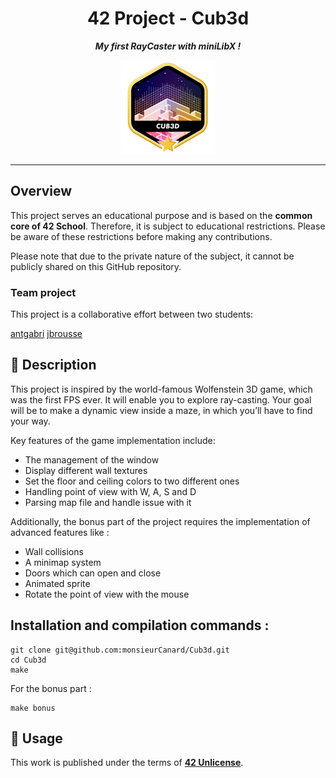 <h1 align="center">
	42 Project - Cub3d
</h1>

<p align="center">
	<b><i> My first RayCaster with miniLibX !</i></b>
</p>

<p align="center">
	<img src="https://github.com/monsieurCanard/monsieurCanard/blob/main/badges/cub3dm.png" alt="cub3d_logo" />
</p>

---

## Overview

This project serves an educational purpose and is based on the **common core of 42 School**. Therefore, it is subject to educational restrictions. Please be aware of these restrictions before making any contributions.

Please note that due to the private nature of the subject, it cannot be publicly shared on this GitHub repository.

### Team project

This project is a collaborative effort between two students:

[antgabri](https://profile.intra.42.fr/users/antgabri)
[jbrousse](https://profile.intra.42.fr/users/jbrousse)


## 📄 Description

This project is inspired by the world-famous Wolfenstein 3D game, which
was the first FPS ever. It will enable you to explore ray-casting. Your goal will be to
make a dynamic view inside a maze, in which you’ll have to find your way.

Key features of the game implementation include:
- The management of the window 
- Display different wall textures
- Set the floor and ceiling colors to two different ones
- Handling point of view with W, A, S and D
- Parsing map file and handle issue with it

Additionally, the bonus part of the project requires the implementation of advanced features like :
- Wall collisions
- A minimap system
- Doors which can open and close
- Animated sprite
- Rotate the point of view with the mouse

## Installation and compilation commands :
```
git clone git@github.com:monsieurCanard/Cub3d.git
cd Cub3d
make
```
For the bonus part : 
```
make bonus
```
## 🤖 Usage



This work is published under the terms of **[42 Unlicense](https://github.com/gcamerli/42unlicense)**.
